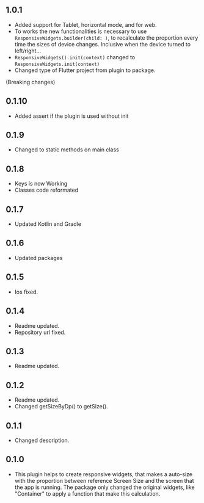 ## 1.0.1
- Added support for Tablet, horizontal mode, and for web.
- To works the new functionalities is necessary to use `ResponsiveWidgets.builder(child: )`, to recalculate the proportion
every time the sizes of device changes. Inclusive when the device turned to left/right...
- `ResponsiveWidgets().init(context)` changed to `ResponsiveWidgets.init(context)`
- Changed type of Flutter project from plugin to package.

(Breaking changes)

## 0.1.10
- Added assert if the plugin is used without init

## 0.1.9
- Changed to static methods on main class

## 0.1.8
- Keys is now Working
- Classes code reformated

## 0.1.7
- Updated Kotlin and Gradle

## 0.1.6
- Updated packages

## 0.1.5
- Ios fixed.

## 0.1.4
- Readme updated.
- Repository url fixed.

## 0.1.3
- Readme updated.

## 0.1.2
- Readme updated.
- Changed getSizeByDp() to getSize().

## 0.1.1
- Changed description.

## 0.1.0
- This plugin helps to create responsive widgets, that makes a auto-size with the proportion between reference Screen Size and the screen that the app is running. The package only changed the original widgets, like "Container" to apply a function that make this calculation.